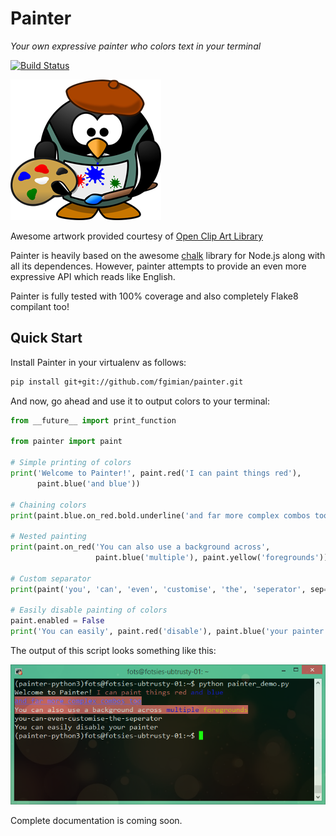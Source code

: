 # Painter #
*Your own expressive painter who colors text in your terminal*

[![Build Status](https://travis-ci.org/fgimian/painter.png?branch=master)](https://travis-ci.org/fgimian/painter)

![Painter Logo](https://raw.githubusercontent.com/fgimian/painter/master/images/painter_logo.png)

Awesome artwork provided courtesy of [Open Clip Art Library](http://openclipart.org/detail/174634/painter-penguin-by-moini-174634)

Painter is heavily based on the awesome [chalk](https://github.com/sindresorhus/chalk) library for Node.js along with all its dependences.  However, painter attempts to provide an even more expressive API which reads like English.

Painter is fully tested with 100% coverage and also completely Flake8 compilant too!

## Quick Start ##

Install Painter in your virtualenv as follows:

``` bash
pip install git+git://github.com/fgimian/painter.git
```

And now, go ahead and use it to output colors to your terminal:

``` python
from __future__ import print_function

from painter import paint

# Simple printing of colors
print('Welcome to Painter!', paint.red('I can paint things red'),
      paint.blue('and blue'))

# Chaining colors
print(paint.blue.on_red.bold.underline('and far more complex combos too'))

# Nested painting
print(paint.on_red('You can also use a background across',
                   paint.blue('multiple'), paint.yellow('foregrounds')))

# Custom separator
print(paint('you', 'can', 'even', 'customise', 'the', 'seperator', sep='-'))

# Easily disable painting of colors
paint.enabled = False
print('You can easily', paint.red('disable'), paint.blue('your painter'))
```

The output of this script looks something like this:

![Painter Demo](https://raw.githubusercontent.com/fgimian/painter/master/images/painter_demo.png)

Complete documentation is coming soon.

